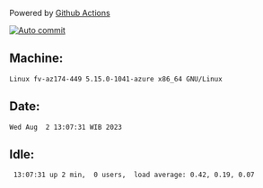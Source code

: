 Powered by [Github Actions](https://github.com/features/actions)

[![Auto commit](https://github.com/hiage/workstation/workflows/Auto%20commit/badge.svg)](https://github.com/hiage/workstation/actions?query=workflow%3A%22Auto+commit%22)

## Machine:
```
Linux fv-az174-449 5.15.0-1041-azure x86_64 GNU/Linux
```
## Date:
```
Wed Aug  2 13:07:31 WIB 2023
```
## Idle:
```
 13:07:31 up 2 min,  0 users,  load average: 0.42, 0.19, 0.07
```
